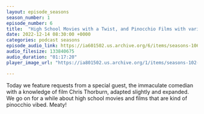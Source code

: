 ```yaml
---
layout: episode_seasons
season_number: 1
episode_number: 6
title:  "High School Movies with a Twist, and Pinocchio Films with various sub categories"
date: 2022-12-14 08:30:00 +0000
categories: podcast seasons
episode_audio_link: https://ia601502.us.archive.org/6/items/seasons-106-high-school-movies-with-a-twist-pinocchio-films-and-various-subcategories/Seasons%20%23%20106%20-%20High%20School%20Movies%20With%20A%20Twist%2C%20Pinocchio%20Films%20and%20Various%20Subcategories.m4a
audio_filesize: 133840675
audio_duration: "01:17:20"
player_image_url: "https://ia801502.us.archive.org/1/items/seasons-102-frank-sinatra-songs-and-woman-as-weapons/2000x2000_Seasons_Podcast_Art.jpg"

---
```

Today we feature requests from a special guest, the immaculate comedian with a knowledge of film Chris Thorburn, adapted slightly and expanded. We go on for a while about high school movies and films that are kind of pinocchio vibed. Meaty! 